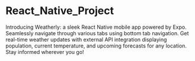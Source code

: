 # React_Native_Project
Introducing Weatherly: a sleek React Native mobile app powered by Expo. Seamlessly navigate through various tabs using bottom tab navigation. Get real-time weather updates with external API integration displaying population, current temperature, and upcoming forecasts for any location. Stay informed wherever you go!

